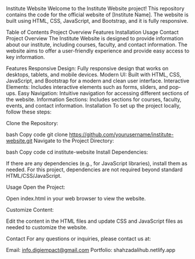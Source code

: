Institute Website
Welcome to the Institute Website project! This repository contains the code for the official website of [Institute Name]. The website is built using HTML, CSS, JavaScript, and Bootstrap, and it is fully responsive.

Table of Contents
Project Overview
Features
Installation
Usage
Contact
Project Overview
The Institute Website is designed to provide information about our institute, including courses, faculty, and contact information. The website aims to offer a user-friendly experience and provide easy access to key information.

Features
Responsive Design: Fully responsive design that works on desktops, tablets, and mobile devices.
Modern UI: Built with HTML, CSS, JavaScript, and Bootstrap for a modern and clean user interface.
Interactive Elements: Includes interactive elements such as forms, sliders, and pop-ups.
Easy Navigation: Intuitive navigation for accessing different sections of the website.
Information Sections: Includes sections for courses, faculty, events, and contact information.
Installation
To set up the project locally, follow these steps:

Clone the Repository:

bash
Copy code
git clone https://github.com/yourusername/institute-website.git
Navigate to the Project Directory:

bash
Copy code
cd institute-website
Install Dependencies:

If there are any dependencies (e.g., for JavaScript libraries), install them as needed. For this project, dependencies are not required beyond standard HTML/CSS/JavaScript.

Usage
Open the Project:

Open index.html in your web browser to view the website.

Customize Content:

Edit the content in the HTML files and update CSS and JavaScript files as needed to customize the website.

Contact
For any questions or inquiries, please contact us at:

Email: info.digiempact@gmail.com
Portfolio: shahzadalihub.netlify.app
